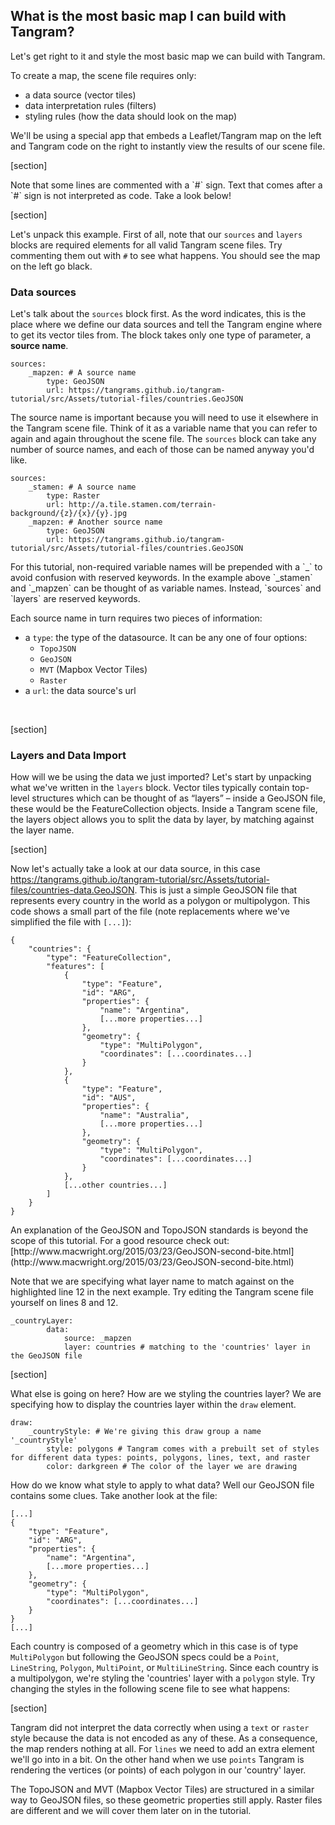 ## What is the most basic map I can build with Tangram?

Let's get right to it and style the most basic map we can build with Tangram.

To create a map, the scene file requires only:

* a data source (vector tiles)
* data interpretation rules (filters)
* styling rules (how the data should look on the map)

<div class='alert-message'>
We'll be using a special app that embeds a Leaflet/Tangram map on the left and Tangram code on the right to instantly view the results of our scene file.
</div>

[section]

<div class='alert-message'>
Note that some lines are commented with a `#` sign. Text that comes after a `#` sign is not interpreted as code. Take a look below!
</div>

[section]

Let's unpack this example. First of all, note that our `sources` and `layers` blocks are required elements for all valid Tangram scene files. Try commenting them out with `#` to see what happens. You should see the map on the left go black.

### Data sources

Let's talk about the `sources` block first. As the word indicates, this is the place where we define our data sources and tell the Tangram engine where to get its vector tiles from. The block takes only one type of parameter, a <strong>source name</strong>.

<pre><code class="language-yaml">sources:
    &#95;mapzen: # A source name
        type: GeoJSON
        url: https://tangrams.github.io/tangram-tutorial/src/Assets/tutorial-files/countries.GeoJSON
</code></pre>

The source name is important because you will need to use it elsewhere in the Tangram scene file. Think of it as a variable name that you can refer to again and again throughout the scene file. The `sources` block can take any number of source names, and each of those can be named anyway you'd like.

<pre><code class="language-yaml">sources:
    &#95;stamen: # A source name
        type: Raster
        url: http://a.tile.stamen.com/terrain-background/{z}/{x}/{y}.jpg
    &#95;mapzen: # Another source name
        type: GeoJSON
        url: https://tangrams.github.io/tangram-tutorial/src/Assets/tutorial-files/countries.GeoJSON
</code></pre>

<div class='alert-message'>For this tutorial, non-required variable names will be prepended with a `_` to avoid confusion with reserved keywords.
In the example above `_stamen` and `_mapzen` can be thought of as variable names. Instead, `sources` and `layers` are reserved keywords.</div>

Each source name in turn requires two pieces of information:

* a `type`: the type of the datasource. It can be any one of four options:
    * `TopoJSON`
    * `GeoJSON`
    * `MVT` (Mapbox Vector Tiles)
    * `Raster`
* a `url`: the data source's url

<br>

[section]

### Layers and Data Import

How will we be using the data we just imported? Let's start by unpacking what we've written in the `layers` block. Vector tiles typically contain top-level structures which can be thought of as “layers” – inside a GeoJSON file, these would be the FeatureCollection objects. Inside a Tangram scene file, the layers object allows you to split the data by layer, by matching against the layer name.

[section]

Now let's actually take a look at our data source, in this case
<a href='https://tangrams.github.io/tangram-tutorial/src/Assets/tutorial-files/countries-data.GeoJSON'
target='&#95;blank'>https://tangrams.github.io/tangram-tutorial/src/Assets/tutorial-files/countries-data.GeoJSON</a>. This is just a simple GeoJSON file that represents every country in the world as a polygon or multipolygon. This code shows a small part of the file (note replacements where we've simplified the file with `[...]`):

<pre><code class="language-json">{
	"countries": {
		"type": "FeatureCollection",
		"features": [
			{
				"type": "Feature",
				"id": "ARG",
				"properties": {
					"name": "Argentina",
					[...more properties...]
				},
				"geometry": {
					"type": "MultiPolygon",
					"coordinates": [...coordinates...]
				}
			},
			{
				"type": "Feature",
				"id": "AUS",
				"properties": {
					"name": "Australia",
					[...more properties...]
				},
				"geometry": {
					"type": "MultiPolygon",
					"coordinates": [...coordinates...]
				}
			},
			[...other countries...]
		]
	}
}
</pre></code>

<div class='alert-message'>
An explanation of the GeoJSON and TopoJSON standards is beyond the scope of this tutorial. For a good resource check out: [http://www.macwright.org/2015/03/23/GeoJSON-second-bite.html](http://www.macwright.org/2015/03/23/GeoJSON-second-bite.html)
</div>

Note that we are specifying what layer name to match against on the highlighted line 12 in the next example. Try editing the Tangram scene file yourself on lines 8 and 12.

<pre><code class="language-yaml">&#95;countryLayer:
        data:
            source: &#95;mapzen
            layer: countries # matching to the 'countries' layer in the GeoJSON file
</pre></code>

[section]

What else is going on here? How are we styling the countries layer? We are specifying how to display the countries layer within the `draw` element.

<pre><code class="language-yaml">draw:
    &#95;countryStyle: # We're giving this draw group a name '&#95;countryStyle'
        style: polygons # Tangram comes with a prebuilt set of styles for different data types: points, polygons, lines, text, and raster
        color: darkgreen # The color of the layer we are drawing
</pre></code>

How do we know what style to apply to what data? Well our GeoJSON file contains some clues. Take another look at the file:

<pre><code class="language-json">[...]
{
	"type": "Feature",
	"id": "ARG",
	"properties": {
		"name": "Argentina",
        [...more properties...]
	},
	"geometry": {
		"type": "MultiPolygon",
		"coordinates": [...coordinates...]
	}
}
[...]
</pre></code>

Each country is composed of a geometry which in this case is of type `MultiPolygon` but following the GeoJSON specs could be a `Point`, `LineString`, `Polygon`, `MultiPoint`, or `MultiLineString`. Since each country is a multipolygon, we're styling the 'countries' layer with a `polygon` style. Try changing the styles in the following scene file to see what happens:

[section]

Tangram did not interpret the data correctly when using a `text` or `raster` style because the data is not encoded as any of these. As a consequence, the map renders nothing at all. For `lines` we need to add an extra element we'll go into in a bit. On the other hand when we use `points` Tangram is rendering the vertices (or points) of each polygon in our 'country' layer.

<div class='alert-message'>
The TopoJSON and MVT (Mapbox Vector Tiles) are structured in a similar way to GeoJSON files, so these geometric properties still apply. Raster files are different and we will cover them later on in the tutorial.
</div>
